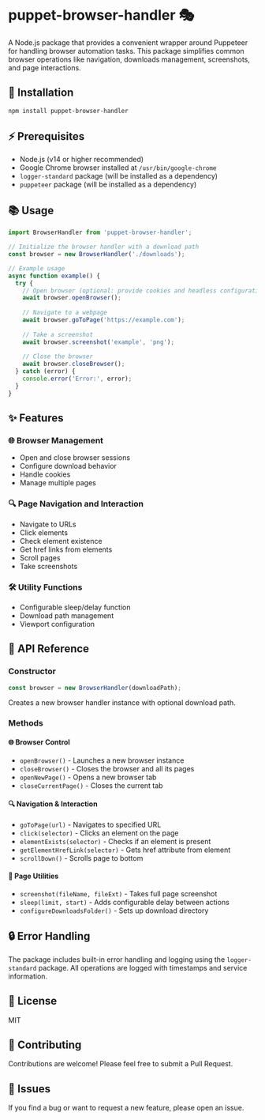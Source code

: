# puppet-browser-handler 🎭

A Node.js package that provides a convenient wrapper around Puppeteer for handling browser automation tasks. This package simplifies common browser operations like navigation, downloads management, screenshots, and page interactions.

## 🚀 Installation

```bash
npm install puppet-browser-handler
```

## ⚡ Prerequisites

- Node.js (v14 or higher recommended)
- Google Chrome browser installed at `/usr/bin/google-chrome`
- `logger-standard` package (will be installed as a dependency)
- `puppeteer` package (will be installed as a dependency)

## 📚 Usage

```javascript
import BrowserHandler from 'puppet-browser-handler';

// Initialize the browser handler with a download path
const browser = new BrowserHandler('./downloads');

// Example usage
async function example() {
  try {
    // Open browser (optional: provide cookies and headless configuration)
    await browser.openBrowser();
    
    // Navigate to a webpage
    await browser.goToPage('https://example.com');
    
    // Take a screenshot
    await browser.screenshot('example', 'png');
    
    // Close the browser
    await browser.closeBrowser();
  } catch (error) {
    console.error('Error:', error);
  }
}
```

## ✨ Features

### 🌐 Browser Management
- Open and close browser sessions
- Configure download behavior
- Handle cookies
- Manage multiple pages

### 🔍 Page Navigation and Interaction
- Navigate to URLs
- Click elements
- Check element existence
- Get href links from elements
- Scroll pages
- Take screenshots

### 🛠️ Utility Functions
- Configurable sleep/delay function
- Download path management
- Viewport configuration

## 📖 API Reference

### Constructor
```javascript
const browser = new BrowserHandler(downloadPath);
```
Creates a new browser handler instance with optional download path.

### Methods

#### 🌐 Browser Control
- `openBrowser()` - Launches a new browser instance
- `closeBrowser()` - Closes the browser and all its pages
- `openNewPage()` - Opens a new browser tab
- `closeCurrentPage()` - Closes the current tab

#### 🔍 Navigation & Interaction
- `goToPage(url)` - Navigates to specified URL
- `click(selector)` - Clicks an element on the page
- `elementExists(selector)` - Checks if an element is present
- `getElementHrefLink(selector)` - Gets href attribute from element
- `scrollDown()` - Scrolls page to bottom

#### 📸 Page Utilities
- `screenshot(fileName, fileExt)` - Takes full page screenshot
- `sleep(limit, start)` - Adds configurable delay between actions
- `configureDownloadsFolder()` - Sets up download directory

## 🔒 Error Handling

The package includes built-in error handling and logging using the `logger-standard` package. All operations are logged with timestamps and service information.

## 📄 License

MIT

## 👥 Contributing

Contributions are welcome! Please feel free to submit a Pull Request.

## 🐛 Issues

If you find a bug or want to request a new feature, please open an issue.